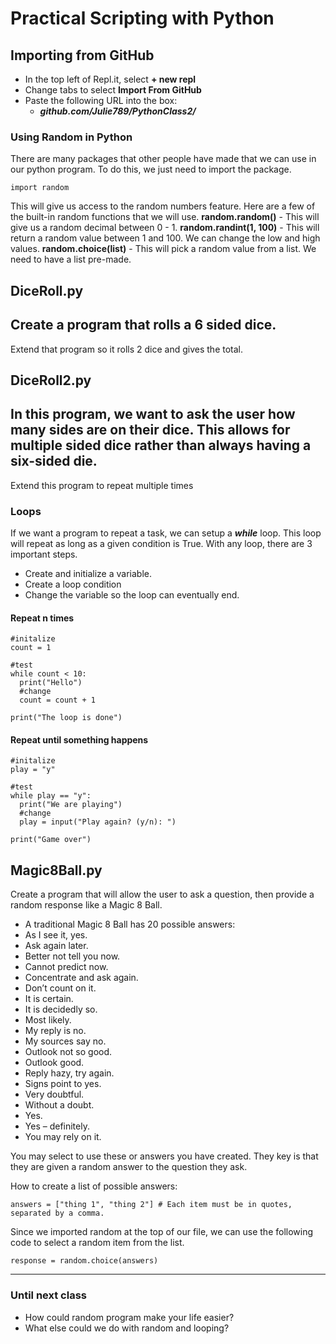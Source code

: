 # Practical Scripting with Python

## Importing from GitHub
- In the top left of Repl.it, select **+ new repl**
- Change tabs to select **Import From GitHub**
- Paste the following URL into the box:
  - ***github.com/Julie789/PythonClass2/***

### Using Random in Python
There are many packages that other people have made that we can use in our python program. To do this, we just need to import the package.
```
import random
```
This will give us access to the random numbers feature. Here are a few of the built-in random functions that we will use.
**random.random()** - This will give us a random decimal between 0 - 1.
**random.randint(1, 100)** - This will return a random value between 1 and 100. We can change the low and high values.
**random.choice(list)** - This will pick a random value from a list. We need to have a list pre-made.

## DiceRoll.py  
Create a program that rolls a 6 sided dice.
---
Extend that program so it rolls 2 dice and gives the total.

## DiceRoll2.py
In this program, we want to ask the user how many sides are on their dice. This allows for multiple sided dice rather than always having a six-sided die.
---
Extend this program to repeat multiple times

### Loops
If we want a program to repeat a task, we can setup a ***while*** loop. This loop will repeat as long as a given condition is True.
With any loop, there are 3 important steps.
- Create and initialize a variable.
- Create a loop condition
- Change the variable so the loop can eventually end.

#### Repeat n times
```
#initalize
count = 1

#test
while count < 10:
  print("Hello")
  #change
  count = count + 1

print("The loop is done")
```

#### Repeat until something happens
```
#initalize
play = "y"

#test
while play == "y":
  print("We are playing")
  #change
  play = input("Play again? (y/n): ")

print("Game over")
```

## Magic8Ball.py
Create a program that will allow the user to ask a question, then provide a random response like a Magic 8 Ball.

- A traditional Magic 8 Ball has 20 possible answers:
- As I see it, yes.
- Ask again later.
- Better not tell you now.
- Cannot predict now.
- Concentrate and ask again.
- Don’t count on it.
- It is certain.
- It is decidedly so.
- Most likely.
- My reply is no.
- My sources say no.
- Outlook not so good.
- Outlook good.
- Reply hazy, try again.
- Signs point to yes.
- Very doubtful.
- Without a doubt.
- Yes.
- Yes – definitely.
- You may rely on it.

You may select to use these or answers you have created. They key is that they are given a random answer to the question they ask.

How to create a list of possible answers:
```
answers = ["thing 1", "thing 2"] # Each item must be in quotes, separated by a comma.
```
Since we imported random at the top of our file, we can use the following code to select a random item from the list.
```
response = random.choice(answers)
```
---
### Until next class
- How could random program make your life easier?
- What else could we do with random and looping?
